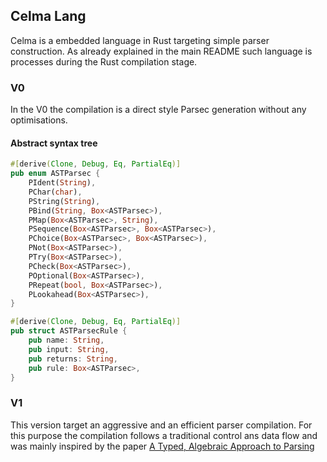 ## Celma Lang

Celma is a embedded language in Rust targeting simple parser construction. 
As already explained in the main README such language is processes during
the Rust compilation stage.

### V0

In the V0 the compilation is a direct style Parsec generation without any 
optimisations. 

#### Abstract syntax tree

```rust
#[derive(Clone, Debug, Eq, PartialEq)]
pub enum ASTParsec {
    PIdent(String),
    PChar(char),
    PString(String),
    PBind(String, Box<ASTParsec>),
    PMap(Box<ASTParsec>, String),
    PSequence(Box<ASTParsec>, Box<ASTParsec>),
    PChoice(Box<ASTParsec>, Box<ASTParsec>),
    PNot(Box<ASTParsec>),
    PTry(Box<ASTParsec>),
    PCheck(Box<ASTParsec>),
    POptional(Box<ASTParsec>),
    PRepeat(bool, Box<ASTParsec>),
    PLookahead(Box<ASTParsec>),
}

#[derive(Clone, Debug, Eq, PartialEq)]
pub struct ASTParsecRule {
    pub name: String,
    pub input: String,
    pub returns: String,
    pub rule: Box<ASTParsec>,
}
```

### V1

This version target an aggressive and an efficient parser compilation. For this
purpose the compilation follows a traditional control ans data flow and was 
mainly inspired by the paper [A Typed, Algebraic Approach to Parsing](https://www.cl.cam.ac.uk/~jdy22/papers/a-typed-algebraic-approach-to-parsing.pdf)

